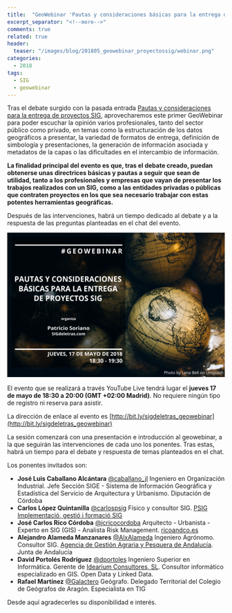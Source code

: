 ```yaml
---
title:  "GeoWebinar 'Pautas y consideraciones básicas para la entrega de proyectos SIG'"
excerpt_separator: "<!--more-->"
comments: true
related: true
header:
  teaser: "/images/blog/201805_geowebinar_proyectossig/webinar.png"
categories: 
  - 2018
tags:
  - SIG
  - geowebinar
---
```


Tras el debate surgido con la pasada entrada  [Pautas y consideraciones para la entrega de proyectos SIG](http://www.sigdeletras.com/2018/pautas_y_consideraciones_para_la_entrega_de_proyectos_sig/), aprovecharemos este primer GeoWebinar para poder escuchar la opinión varios profesionales, tanto del sector público como privado, en temas como la estructuración de los datos geográficos a presentar, la variedad de formatos de entrega, definición de simbología y presentaciones, la generación de información asociada y metadatos de la capas o las dificultades en el intercambio de información.


**La finalidad principal del evento es que, tras el  debate creado, puedan obtenerse unas directrices básicas y pautas a seguir que sean de  utilidad, tanto a los profesionales y empresas que vayan de presentar los trabajos realizados con un SIG, como a las entidades privadas o públicas que contraten proyectos en los que sea necesario trabajar con estas potentes herramientas geográficas.**

Después de las intervenciones, habrá un tiempo dedicado al debate y a la respuesta de las preguntas planteadas en el chat del evento.

![Ejemplo de estructura de capas](/images/blog/201805_geowebinar_proyectossig/webinar.png)

El evento que se realizará a través YouTube Live tendrá lugar el **jueves 17 de mayo de 18:30 a 20:00 (GMT +02:00 Madrid)**. No requiere ningún tipo de registro ni reserva para asistir. 

La dirección de enlace al evento es [http://bit.ly/sigdeletras_geowebinar](http://bit.ly/sigdeletras_geowebinar)

La sesión comenzará con una presentación e introducción al geowebinar, a la que seguirán las intervenciones de cada uno  los ponentes. Tras estas, habrá un tiempo para el debate y respuesta de temas planteados en el chat.


Los ponentes invitados son:

- **José Luis Caballano Alcántara** [@caballano_jl](https://twitter.com/caballano_jl) Ingeniero en Organización Industrial. Jefe Sección SIGE - Sistema de Información Geográfica y Estadística del Servicio de Arquitectura y Urbanismo. Diputación de Córdoba
- **Carlos López Quintanilla** [@carlospsig](https://twitter.com/carlospsig) Físico y consultor SIG. [PSIG Implementació, gestió i formació SIG](http://psig.es/ca/nosaltres/)
- **José Carlos Rico Córdoba** [@jcricocordoba](https://twitter.com/jcricocordoba)  Arquitecto - Urbanista - Experto en SIG (GIS) - Analista Risk Management. [ricoandco.es](https://t.co/QNGsKRb47r)
- **Alejandro Alameda Manzanares** [@AlxAlameda](https://twitter.com/AlxAlameda) Ingeniero Agrónomo. Consultor SIG.  [Agencia de Gestión Agraria y Pesquera de Andalucía](http://www.juntadeandalucia.es/agenciaagrariaypesquera/agenciaagrariaypesquera/portal/web/principal).  Junta de Andalucía
- **David Portolés Rodríguez**  [@dportoles](https://twitter.com/dportoles) Ingeniero Superior en Informática. Gerente de [Idearium Consultores, SL](http://www.idearium-consultores.com/). Consultor informático especializado en GIS. Open Data y Linked Data.
- **Rafael Martínez** [@Galactero](https://twitter.com/Galactero) Geógrafo. Delegado Territorial del Colegio de Geógrafos de Aragón. Especialista en TIG 

Desde aquí agradecerles su disponibilidad e interés.

